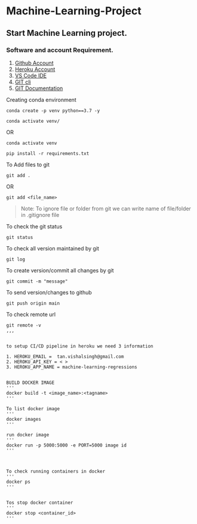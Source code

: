 # Machine-Learning-Project

## Start Machine Learning project.

### Software and account Requirement.

1. [Github Account](https://github.com)
2. [Heroku Account](https://dashboard.heroku.com/login)
3. [VS Code IDE](https://code.visualstudio.com/download)
4. [GIT cli](https://git-scm.com/downloads)
5. [GIT Documentation](https://git-scm.com/docs/gittutorial)


Creating conda environment
```
conda create -p venv python==3.7 -y
```
```
conda activate venv/
```
OR 
```
conda activate venv
```

```
pip install -r requirements.txt
```

To Add files to git
```
git add .
```

OR
```
git add <file_name>
```

> Note: To ignore file or folder from git we can write name of file/folder in .gitignore file

To check the git status 
```
git status
```
To check all version maintained by git
```
git log
```

To create version/commit all changes by git
```
git commit -m "message"
```

To send version/changes to github
```
git push origin main
```

To check remote url 
```
git remote -v
,,,


to setup CI/CD pipeline in heroku we need 3 information

1. HEROKU_EMAIL =  tan.vishalsingh@gmail.com
2. HEROKU_API_KEY = < >
3. HEROKU_APP_NAME = machine-learning-regressions


BUILD DOCKER IMAGE
'''
docker build -t <image_name>:<tagname>
'''

To list docker image
'''
docker images
'''

run docker image
'''
docker run -p 5000:5000 -e PORT=5000 image id
'''



To check running containers in docker
'''
docker ps
'''


Tos stop docker container
'''
docker stop <container_id>
'''

